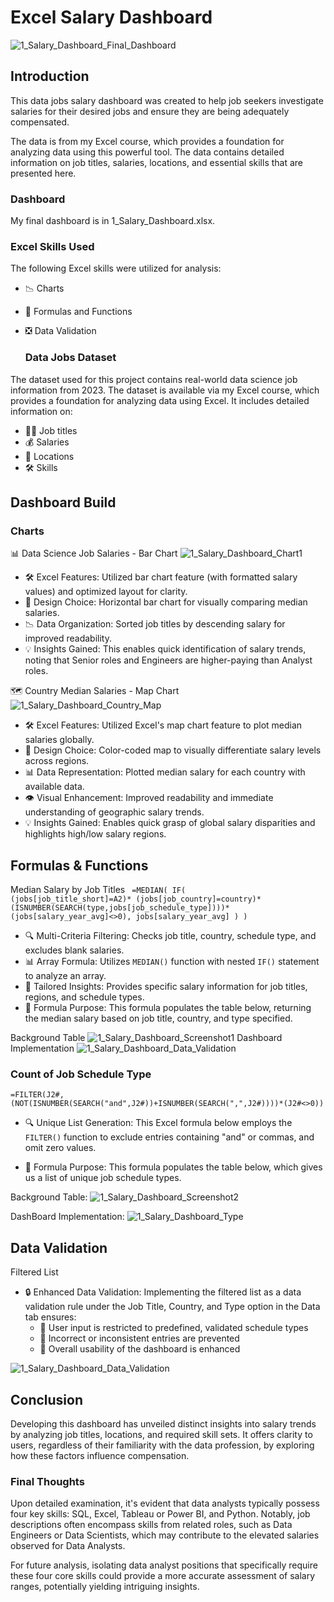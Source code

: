 # Excel Salary Dashboard
![1_Salary_Dashboard_Final_Dashboard](https://github.com/user-attachments/assets/7cc3d5d1-5f6f-431c-a23b-8d0896016a1a)

## Introduction
This data jobs salary dashboard was created to help job seekers investigate salaries for their desired jobs and ensure they are being adequately compensated.

The data is from my Excel course, which provides a foundation for analyzing data using this powerful tool. The data contains detailed information on job titles, salaries, locations, and essential skills that are presented here.

  ### Dashboard
 My final dashboard is in 1_Salary_Dashboard.xlsx.
  
  ### Excel Skills Used
The following Excel skills were utilized for analysis:

* 📉 Charts
* 🧮 Formulas and Functions
* ❎ Data Validation

  ### Data Jobs Dataset
The dataset used for this project contains real-world data science job information from 2023. The dataset is available via my Excel course, which provides a foundation for analyzing data using Excel. It includes detailed information on:

* 👨‍💼 Job titles
* 💰 Salaries
* 📍 Locations
* 🛠️ Skills

## Dashboard Build
 ### Charts
 
📊 Data Science Job Salaries - Bar Chart
![1_Salary_Dashboard_Chart1](https://github.com/user-attachments/assets/e28db1e6-ea1b-4955-8ff3-f9069c3b0bb5)

* 🛠️ Excel Features: Utilized bar chart feature (with formatted salary values) and optimized layout for clarity.
* 🎨 Design Choice: Horizontal bar chart for visually comparing median salaries.
* 📉 Data Organization: Sorted job titles by descending salary for improved readability.
* 💡 Insights Gained: This enables quick identification of salary trends, noting that Senior roles and Engineers are higher-paying than Analyst roles.
 
🗺️ Country Median Salaries - Map Chart
![1_Salary_Dashboard_Country_Map](https://github.com/user-attachments/assets/c59c5f82-bca4-4aff-8a7f-6963620d712d)

* 🛠️ Excel Features: Utilized Excel's map chart feature to plot median salaries globally.
* 🎨 Design Choice: Color-coded map to visually differentiate salary levels across regions.
* 📊 Data Representation: Plotted median salary for each country with available data.
* 👁️ Visual Enhancement: Improved readability and immediate understanding of geographic salary trends.
* 💡 Insights Gained: Enables quick grasp of global salary disparities and highlights high/low salary regions.

## Formulas & Functions

Median Salary by Job Titles
<code>
=MEDIAN(
IF(
    (jobs[job_title_short]=A2)*
    (jobs[job_country]=country)*
    (ISNUMBER(SEARCH(type,jobs[job_schedule_type])))*
    (jobs[salary_year_avg]<>0),
    jobs[salary_year_avg]
)
)
</code>

* 🔍 Multi-Criteria Filtering: Checks job title, country, schedule type, and excludes blank salaries.
* 📊 Array Formula: Utilizes <code>MEDIAN()</code> function with nested <code>IF()</code> statement to analyze an array.
* 🎯 Tailored Insights: Provides specific salary information for job titles, regions, and schedule types.
* 🔢 Formula Purpose: This formula populates the table below, returning the median salary based on job title, country, and type specified.

Background Table
![1_Salary_Dashboard_Screenshot1](https://github.com/user-attachments/assets/44c60401-36d3-48c6-bfbe-99d6c859d07b)
Dashboard Implementation
![1_Salary_Dashboard_Data_Validation](https://github.com/user-attachments/assets/b9c639f6-f47e-4486-9026-013768006a9e)

### Count of Job Schedule Type
<code>=FILTER(J2#,(NOT(ISNUMBER(SEARCH("and",J2#))+ISNUMBER(SEARCH(",",J2#))))*(J2#<>0))</code>
* 🔍 Unique List Generation: This Excel formula below employs the <code>FILTER()</code> function to exclude entries containing "and" or commas, and omit zero values.

* 🔢 Formula Purpose: This formula populates the table below, which gives us a list of unique job schedule types.

Background Table:
![1_Salary_Dashboard_Screenshot2](https://github.com/user-attachments/assets/0075345b-6032-466d-b483-08d47ec5cb71)

DashBoard Implementation:
![1_Salary_Dashboard_Type](https://github.com/user-attachments/assets/b257dcf1-5df5-4475-9ae5-43ffbe25c840)

## Data Validation

Filtered List 
  * 🔒 Enhanced Data Validation: Implementing the filtered list as a data validation rule under the Job Title, Country, and Type option in the Data tab ensures:
    * 🎯 User input is restricted to predefined, validated schedule types
    * 🚫 Incorrect or inconsistent entries are prevented
    * 👥 Overall usability of the dashboard is enhanced

![1_Salary_Dashboard_Data_Validation](https://github.com/user-attachments/assets/d68b78b7-caac-4472-aec9-6098b0399780)

## Conclusion
Developing this dashboard has unveiled distinct insights into salary trends by analyzing job titles, locations, and required skill sets. It offers clarity to users, regardless of their familiarity with the data profession, by exploring how these factors influence compensation.

### Final Thoughts
Upon detailed examination, it's evident that data analysts typically possess four key skills: SQL, Excel, Tableau or Power BI, and Python. Notably, job descriptions often encompass skills from related roles, such as Data Engineers or Data Scientists, which may contribute to the elevated salaries observed for Data Analysts.

For future analysis, isolating data analyst positions that specifically require these four core skills could provide a more accurate assessment of salary ranges, potentially yielding intriguing insights.
